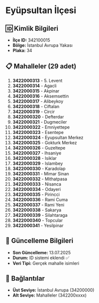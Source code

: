 # Eyüpsultan İlçesi

## 🆔 Kimlik Bilgileri
- **İlçe ID:** 342100015
- **Bölge:** İstanbul Avrupa Yakası
- **Plaka:** 34

## 📋 Mahalleler (29 adet)

1. **3422000313** - 5. Levent
2. **3422000314** - Agacli
3. **3422000315** - Akpinar
4. **3422000316** - Aksemsettin
5. **3422000317** - Alibeykoy
6. **3422000318** - Ciftalan
7. **3422000319** - Circir
8. **3422000320** - Defterdar
9. **3422000321** - Dugmeciler
10. **3422000322** - Emniyettepe
11. **3422000323** - Esentepe
12. **3422000324** - Eyupsultan Merkez
13. **3422000325** - Gokturk Merkez
14. **3422000326** - Guzeltepe
15. **3422000327** - Ihsaniye
16. **3422000328** - Isiklar
17. **3422000329** - Islambey
18. **3422000330** - Karadolap
19. **3422000331** - Mimar Sinan
20. **3422000332** - Mithatpasa
21. **3422000333** - Nisanca
22. **3422000334** - Odayeri
23. **3422000335** - Pirincci
24. **3422000336** - Rami Cuma
25. **3422000337** - Rami Yeni
26. **3422000338** - Sakarya
27. **3422000339** - Silahtaraga
28. **3422000340** - Topcular
29. **3422000341** - Yesilpinar

## 📅 Güncelleme Bilgileri
- **Son Güncelleme:** 13.07.2025
- **Durum:** ID sistemi eklendi ✅
- **Veri Tipi:** Gerçek mahalle isimleri

## 🔗 Bağlantılar
- **Üst Seviye:** İstanbul Avrupa (34200000)
- **Alt Seviye:** Mahalleler (342200xxxx)

